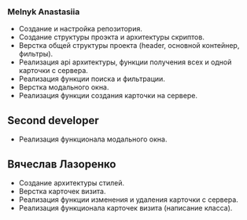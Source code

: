 ### Melnyk Anastasiia
 - Создание и настройка репозитория.
 - Создание структуры проэкта и архитектуры скриптов.
 - Верстка общей структуры проекта (header, основной контейнер, фильтры).
 - Реализация api архитектуры, функции получения всех и одной карточки с сервера. 
 - Реализация функции поиска и фильтрации. 
 - Верстка модального окна.
 - Реализация функции создания карточки на сервере.
 
## Second developer
 
 - Реализация функционала модального окна.

## Вячеслав Лазоренко
 - Создание архитектуры стилей.
 - Верстка карточек визита.
 - Реализация функции изменения и удаления карточки с сервера.
 - Реализация функционала карточек визита (написание класса).